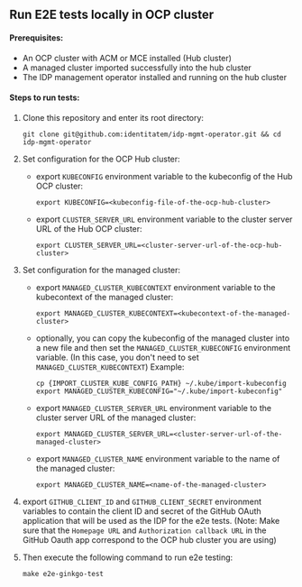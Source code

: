 ## Run E2E tests locally in OCP cluster

#### Prerequisites:
- An OCP cluster with ACM or MCE installed (Hub cluster)
- A managed cluster imported successfully into the hub cluster
- The IDP management operator installed and running on the hub cluster

#### Steps to run tests:

1. Clone this repository and enter its root directory:
    ```
    git clone git@github.com:identitatem/idp-mgmt-operator.git && cd idp-mgmt-operator
    ```

2. Set configuration for the OCP Hub cluster:
   - export `KUBECONFIG` environment variable to the kubeconfig of the Hub OCP cluster:
     ```
     export KUBECONFIG=<kubeconfig-file-of-the-ocp-hub-cluster>
     ```
   - export `CLUSTER_SERVER_URL` environment variable to the cluster server URL of the Hub OCP cluster:
     ```
     export CLUSTER_SERVER_URL=<cluster-server-url-of-the-ocp-hub-cluster>
     ```

3. Set configuration for the managed cluster:
   - export `MANAGED_CLUSTER_KUBECONTEXT` environment variable to the kubecontext of the managed cluster:

        ```
        export MANAGED_CLUSTER_KUBECONTEXT=<kubecontext-of-the-managed-cluster>
        ```
    - optionally, you can copy the kubeconfig of the managed cluster into a new file and then set the `MANAGED_CLUSTER_KUBECONFIG` environment variable. (In this case, you don't need to set `MANAGED_CLUSTER_KUBECONTEXT`)
     Example:
      ```
      cp {IMPORT_CLUSTER_KUBE_CONFIG_PATH} ~/.kube/import-kubeconfig
      export MANAGED_CLUSTER_KUBECONFIG="~/.kube/import-kubeconfig"
      ```
   - export `MANAGED_CLUSTER_SERVER_URL` environment variable to the cluster server URL of the managed cluster:
     ```
     export MANAGED_CLUSTER_SERVER_URL=<cluster-server-url-of-the-managed-cluster>
     ```
   - export `MANAGED_CLUSTER_NAME` environment variable to the name of the managed cluster:
     ```
     export MANAGED_CLUSTER_NAME=<name-of-the-managed-cluster>
     ```

4. export `GITHUB_CLIENT_ID` and `GITHUB_CLIENT_SECRET` environment variables to contain the client ID and secret of the GitHub OAuth application that will be used as the IDP for the e2e tests. (Note: Make sure that the `Homepage URL` and `Authorization callback URL` in the GitHub Oauth app correspond to the OCP hub cluster you are using)
   
5. Then execute the following command to run e2e testing:

    ```
    make e2e-ginkgo-test
    ```